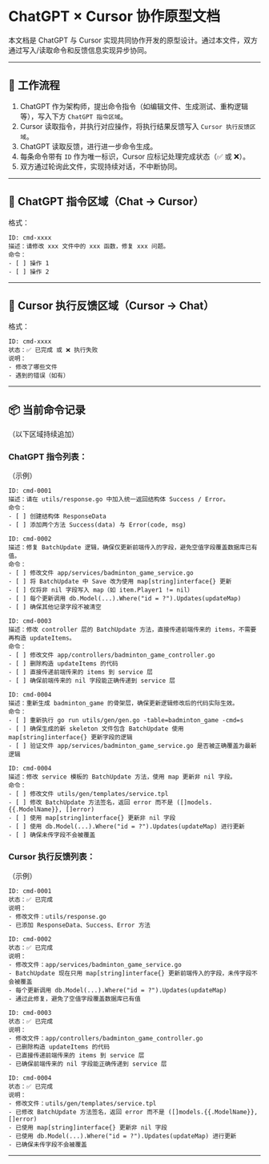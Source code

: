 # ChatGPT × Cursor 协作原型文档

本文档是 ChatGPT 与 Cursor 实现共同协作开发的原型设计。通过本文件，双方通过写入/读取命令和反馈信息实现异步协同。

---

## 🎯 工作流程

1. ChatGPT 作为架构师，提出命令指令（如编辑文件、生成测试、重构逻辑等），写入下方 `ChatGPT 指令区域`。
2. Cursor 读取指令，并执行对应操作，将执行结果反馈写入 `Cursor 执行反馈区域`。
3. ChatGPT 读取反馈，进行进一步命令生成。
4. 每条命令带有 `ID` 作为唯一标识，Cursor 应标记处理完成状态（✅ 或 ❌）。
5. 双方通过轮询此文件，实现持续对话，不中断协同。

---

## 💬 ChatGPT 指令区域（Chat → Cursor）

格式：
```
ID: cmd-xxxx
描述：请修改 xxx 文件中的 xxx 函数，修复 xxx 问题。
命令：
- [ ] 操作 1
- [ ] 操作 2
```

---

## 🔄 Cursor 执行反馈区域（Cursor → Chat）

格式：
```
ID: cmd-xxxx
状态：✅ 已完成 或 ❌ 执行失败
说明：
- 修改了哪些文件
- 遇到的错误（如有）
```

---

## 📦 当前命令记录
（以下区域持续追加）

### ChatGPT 指令列表：

（示例）
```
ID: cmd-0001
描述：请在 utils/response.go 中加入统一返回结构体 Success / Error。
命令：
- [ ] 创建结构体 ResponseData
- [ ] 添加两个方法 Success(data) 与 Error(code, msg)
```

```
ID: cmd-0002
描述：修复 BatchUpdate 逻辑，确保仅更新前端传入的字段，避免空值字段覆盖数据库已有值。
命令：
- [ ] 修改文件 app/services/badminton_game_service.go
- [ ] 将 BatchUpdate 中 Save 改为使用 map[string]interface{} 更新
- [ ] 仅将非 nil 字段写入 map（如 item.Player1 != nil）
- [ ] 每个更新调用 db.Model(...).Where("id = ?").Updates(updateMap)
- [ ] 确保其他记录字段不被清空
```

```
ID: cmd-0003
描述：修改 controller 层的 BatchUpdate 方法，直接传递前端传来的 items，不需要再构造 updateItems。
命令：
- [ ] 修改文件 app/controllers/badminton_game_controller.go
- [ ] 删除构造 updateItems 的代码
- [ ] 直接传递前端传来的 items 到 service 层
- [ ] 确保前端传来的 nil 字段能正确传递到 service 层
```

```
ID: cmd-0004
描述：重新生成 badminton_game 的骨架层，确保更新逻辑修改后的代码实际生效。
命令：
- [ ] 重新执行 go run utils/gen/gen.go -table=badminton_game -cmd=s
- [ ] 确保生成的新 skeleton 文件包含 BatchUpdate 使用 map[string]interface{} 更新字段的逻辑
- [ ] 验证文件 app/services/badminton_game_service.go 是否被正确覆盖为最新逻辑
```

```
ID: cmd-0004
描述：修改 service 模板的 BatchUpdate 方法，使用 map 更新非 nil 字段。
命令：
- [ ] 修改文件 utils/gen/templates/service.tpl
- [ ] 修改 BatchUpdate 方法签名，返回 error 而不是 ([]models.{{.ModelName}}, []error)
- [ ] 使用 map[string]interface{} 更新非 nil 字段
- [ ] 使用 db.Model(...).Where("id = ?").Updates(updateMap) 进行更新
- [ ] 确保未传字段不会被覆盖
```

### Cursor 执行反馈列表：

（示例）
```
ID: cmd-0001
状态：✅ 已完成
说明：
- 修改文件：utils/response.go
- 已添加 ResponseData、Success、Error 方法
```

```
ID: cmd-0002
状态：✅ 已完成
说明：
- 修改文件：app/services/badminton_game_service.go
- BatchUpdate 现在只用 map[string]interface{} 更新前端传入的字段，未传字段不会被覆盖
- 每个更新调用 db.Model(...).Where("id = ?").Updates(updateMap)
- 通过此修复，避免了空值字段覆盖数据库已有值
```

```
ID: cmd-0003
状态：✅ 已完成
说明：
- 修改文件：app/controllers/badminton_game_controller.go
- 已删除构造 updateItems 的代码
- 已直接传递前端传来的 items 到 service 层
- 已确保前端传来的 nil 字段能正确传递到 service 层
```

```
ID: cmd-0004
状态：✅ 已完成
说明：
- 修改文件：utils/gen/templates/service.tpl
- 已修改 BatchUpdate 方法签名，返回 error 而不是 ([]models.{{.ModelName}}, []error)
- 已使用 map[string]interface{} 更新非 nil 字段
- 已使用 db.Model(...).Where("id = ?").Updates(updateMap) 进行更新
- 已确保未传字段不会被覆盖
```

---